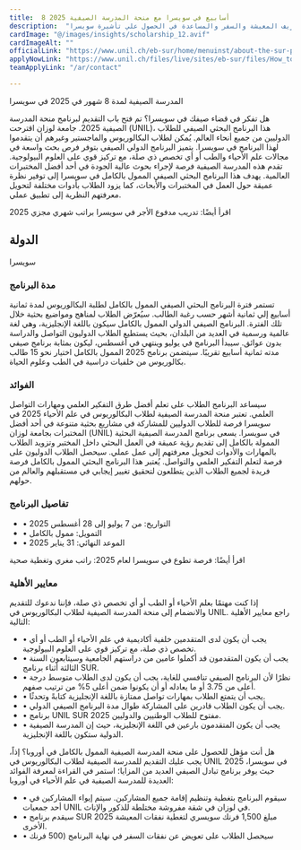 ```yaml
---
title:  8 أسابيع في سويسرا مع منحة المدرسة الصيفية 2025 
description:  "سافر سويسرا مجانا من خلال فرصة منحة المدرسة الصيفية في سويسرا بتمويل مصاريف المعيشة والسفر والمساعدة في الحصول علي تأشيرة سويسرا." 
cardImage: "@/images/insights/scholarship_12.avif" 
cardImageAlt: "" 
officialLink: "https://www.unil.ch/eb-sur/home/menuinst/about-the-sur-programme.html" 
applyNowLink: "https://www.unil.ch/files/live/sites/eb-sur/files/How_to_Apply/Online%20application%20procedure%20SUR%20Programme%202024%20VF.pdf" 
teamApplyLink: "/ar/contact"

---
```


المدرسة الصيفية لمدة 8 شهور في 2025 في سويسرا

هل تفكر في قضاء صيفك في سويسرا؟ تم فتح باب التقديم لبرنامج منحة المدرسة الصيفية 2025. جامعة لوزان اقترحت (UNIL)، هذا البرنامج البحثي الصيفي للطلاب الدوليين من جميع أنحاء العالم. يُمكن لطلاب البكالوريوس والماجستير وغيرهم أن يتقدموا لهذا البرنامج في سويسرا. يتميز البرنامج الدولي الصيفي بتوفر فرص بحث واسعة في مجالات علم الأحياء والطب أو أي تخصص ذي صلة، مع تركيز قوي على العلوم البيولوجية. تقدم هذه المدرسة الصيفية فرصة لإجراء بحوث عالية الجودة في أحد أفضل المختبرات العالمية. يهدف هذا البرنامج البحثي الصيفي الممول بالكامل في سويسرا إلى توفير نظرة عميقة حول العمل في المختبرات والأبحاث، كما يزود الطلاب بأدوات مختلفة لتحويل معرفتهم النظرية إلى تطبيق عملي.

اقرأ أيضًا: تدريب مدفوع الأجر في سويسرا براتب شهري مجزي 2025

## الدولة

سويسرا

### مدة البرنامج

تستمر فترة البرنامج البحثي الصيفي الممول بالكامل لطلبة البكالوريوس لمدة ثمانية أسابيع إلي ثمانية أشهر حسب رغبة الطالب. سيُعرّض الطلاب لمناهج ومواضيع بحثية خلال تلك الفترة. البرنامج الصيفي الدولي الممول بالكامل سيكون باللغة الإنجليزية، وهي لغة عالمية ورسمية في العديد من البلدان، بحيث يستطيع الطلاب الدوليون التواصل والدراسة بدون عوائق. سيبدأ البرنامج في يوليو وينتهي في أغسطس، ليكون بمثابة برنامج صيفي مدته ثمانية أسابيع تقريبًا. سيتضمن برنامج 2025 الممول بالكامل اختيار نحو 15 طالب بكالوريوس من خلفيات دراسية في الطب وعلوم الحياة.

### الفوائد

سيساعد البرنامج الطلاب على تعلم أفضل طرق التفكير العلمي ومهارات التواصل العلمي. تعتبر منحة المدرسة الصيفية لطلاب البكالوريوس في علم الأحياء 2025 في سويسرا فرصة للطلاب الدوليين للمشاركة في مشاريع بحثية متنوعة في أحد أفضل المختبرات بجامعة لوزان (UNIL) في سويسرا. يسعى برنامج المدرسة الصيفية البحثية الممولة بالكامل إلى تقديم رؤية عميقة في العمل البحثي داخل المختبر وتزويد الطلاب بالمهارات والأدوات لتحويل معرفتهم إلى عمل عملي. سيحصل الطلاب الدوليون على فرصة لتعلم التفكير العلمي والتواصل. يُعتبر هذا البرنامج البحثي الممول بالكامل فرصة فريدة لجميع الطلاب الذين يتطلعون لتحقيق تغيير إيجابي في مستقبلهم والعالم من حولهم.

### تفاصيل البرنامج

- • التواريخ: من 7 يوليو إلى 28 أغسطس 2025
- • التمويل: ممول بالكامل
- • الموعد النهائي: 31 يناير 2025

اقرأ أيضًا: فرصة تطوع في سويسرا لعام 2025: راتب مغري وتغطية صحية

### معايير الأهلية

إذا كنت مهتمًا بعلم الأحياء أو الطب أو أي تخصص ذي صلة، فإننا ندعوك للتقديم والانضمام إلى منحة المدرسة الصيفية لطلاب البكالوريوس في UNIL. راجع معايير الأهلية التالية:

- • يجب أن يكون لدى المتقدمين خلفية أكاديمية في علم الأحياء أو الطب أو أي تخصص ذي صلة، مع تركيز قوي على العلوم البيولوجية.
- • يجب أن يكون المتقدمون قد أكملوا عامين من دراستهم الجامعية وسيتابعون السنة الثالثة أثناء برنامج SUR.
- • نظرًا لأن البرنامج الصيفي تنافسي للغاية، يجب أن يكون لدى الطلاب متوسط درجة أعلى من 3.75 أو ما يعادله أو أن يكونوا ضمن أعلى 5% من ترتيب صفهم.
- • يجب أن يتمتع الطلاب بمهارات تواصل ممتازة باللغة الإنجليزية كتابةً وتحدثًا.
- • يجب أن يكون الطلاب قادرين على المشاركة طوال مدة البرنامج الصيفي الدولي.
- • برنامج UNIL SUR 2025 مفتوح للطلاب الوطنيين والدوليين.
- • يجب أن يكون المتقدمون بارعين في اللغة الإنجليزية، حيث إن المدرسة الصيفية الدولية ستكون باللغة الإنجليزية.

هل أنت مؤهل للحصول على منحة المدرسة الصيفية الممول بالكامل في أوروبا؟ إذاً، يجب عليك التقديم للمدرسة الصيفية لطلاب البكالوريوس في UNIL 2025 في سويسرا، حيث يوفر برنامج تبادل الصيفي العديد من المزايا؛ استمر في القراءة لمعرفة الفوائد العديدة للمدرسة الصيفية في علم الأحياء في أوروبا:

- • سيقوم البرنامج بتغطية وتنظيم إقامة جميع المشاركين. سيتم إيواء المشاركين في أحد جمعيات UNIL في لوزان في شقة مفروشة مختلطة للذكور والإناث.
- • سيقدم برنامج SUR 2025 مبلغ 1,500 فرنك سويسري لتغطية نفقات المعيشة الأخرى.
- • سيحصل الطلاب على تعويض عن نفقات السفر في نهاية البرنامج (500 فرنك

